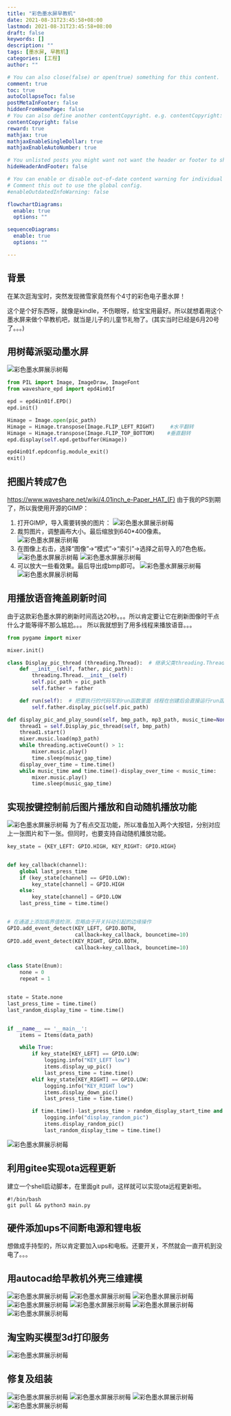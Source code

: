 ```yaml
---
title: "彩色墨水屏早教机"
date: 2021-08-31T23:45:58+08:00
lastmod: 2021-08-31T23:45:58+08:00
draft: false
keywords: []
description: ""
tags: [墨水屏, 早教机]
categories: [工程]
author: ""

# You can also close(false) or open(true) something for this content.
comment: true
toc: true
autoCollapseToc: false
postMetaInFooter: false
hiddenFromHomePage: false
# You can also define another contentCopyright. e.g. contentCopyright: "This is another copyright."
contentCopyright: false
reward: true
mathjax: true
mathjaxEnableSingleDollar: true
mathjaxEnableAutoNumber: true

# You unlisted posts you might want not want the header or footer to show
hideHeaderAndFooter: false

# You can enable or disable out-of-date content warning for individual post.
# Comment this out to use the global config.
#enableOutdatedInfoWarning: false

flowchartDiagrams:
  enable: true
  options: ""

sequenceDiagrams: 
  enable: true
  options: ""

---
```


## 背景

在某次逛淘宝时，突然发现微雪家竟然有个4寸的彩色电子墨水屏！

这个是个好东西呀，就像是kindle，不伤眼呀，给宝宝用最好。所以就想着用这个墨水屏来做个早教机吧，就当是儿子的儿童节礼物了。(其实当时已经是6月20号了。。。)

## 用树莓派驱动墨水屏
![彩色墨水屏展示树莓](/images/IMG_20210620_012233.jpg)
```python
from PIL import Image, ImageDraw, ImageFont
from waveshare_epd import epd4in01f

epd = epd4in01f.EPD()
epd.init()

Himage = Image.open(pic_path)
Himage = Himage.transpose(Image.FLIP_LEFT_RIGHT)     #水平翻转
Himage = Himage.transpose(Image.FLIP_TOP_BOTTOM)    #垂直翻转
epd.display(self.epd.getbuffer(Himage))

epd4in01f.epdconfig.module_exit()
exit()
```

## 把图片转成7色
https://www.waveshare.net/wiki/4.01inch_e-Paper_HAT_(F)
由于我的PS到期了，所以我使用开源的GIMP：
1. 打开GIMP，导入需要转换的图片：
   ![彩色墨水屏展示树莓](/images/202109032322.png)
2. 裁剪图片，调整画布大小。最后缩放到640*400像素。
   ![彩色墨水屏展示树莓](/images/202109032337.png)
3. 在图像上右击，选择“图像”->“模式”->“索引”->选择之前导入的7色色板。
   ![彩色墨水屏展示树莓](/images/202109032346.png)
   ![彩色墨水屏展示树莓](/images/202109032353.png)
4. 可以放大一些看效果。最后导出成bmp即可。
   ![彩色墨水屏展示树莓](/images/202109032354.png)
   ![彩色墨水屏展示树莓](/images/202109032356.png)

## 用播放语音掩盖刷新时间
由于这款彩色墨水屏的刷新时间高达20秒。。。所以肯定要让它在刷新图像时干点什么才能等得不那么尴尬。。。
所以我就想到了用多线程来播放语音。。。
```python
from pygame import mixer

mixer.init()

class Display_pic_thread (threading.Thread):  # 继承父类threading.Thread
    def __init__(self, father, pic_path):
        threading.Thread.__init__(self)
        self.pic_path = pic_path
        self.father = father

    def run(self):  # 把要执行的代码写到run函数里面 线程在创建后会直接运行run函数
        self.father.display_pic(self.pic_path)

def display_pic_and_play_sound(self, bmp_path, mp3_path, music_time=None):
    thread1 = self.Display_pic_thread(self, bmp_path)
    thread1.start()
    mixer.music.load(mp3_path)
    while threading.activeCount() > 1:
        mixer.music.play()
        time.sleep(music_gap_time)
    display_over_time = time.time()
    while music_time and time.time()-display_over_time < music_time:
        mixer.music.play()
        time.sleep(music_gap_time)
```

## 实现按键控制前后图片播放和自动随机播放功能
![彩色墨水屏展示树莓](/images/IMG_20210703_195056.jpg)
为了有点交互功能，所以准备加入两个大按钮，分别对应上一张图片和下一张。但同时，也要支持自动随机播放功能。
```python
key_state = {KEY_LEFT: GPIO.HIGH, KEY_RIGHT: GPIO.HIGH}


def key_callback(channel):
    global last_press_time
    if (key_state[channel] == GPIO.LOW):
        key_state[channel] = GPIO.HIGH
    else:
        key_state[channel] = GPIO.LOW
    last_press_time = time.time()


# 在通道上添加临界值检测，忽略由于开关抖动引起的边缘操作
GPIO.add_event_detect(KEY_LEFT, GPIO.BOTH,
                      callback=key_callback, bouncetime=10)
GPIO.add_event_detect(KEY_RIGHT, GPIO.BOTH,
                      callback=key_callback, bouncetime=10)


class State(Enum):
    none = 0
    repeat = 1


state = State.none
last_press_time = time.time()
last_random_display_time = time.time()


if __name__ == '__main__':
    items = Items(data_path)

    while True:
        if key_state[KEY_LEFT] == GPIO.LOW:
            logging.info("KEY_LEFT low")
            items.display_up_pic()
            last_press_time = time.time()
        elif key_state[KEY_RIGHT] == GPIO.LOW:
            logging.info("KEY_RIGHT low")
            items.display_down_pic()
            last_press_time = time.time()

        if time.time()-last_press_time > random_display_start_time and time.time()-last_random_display_time > random_display_gap_time:
            logging.info("display_random_pic")
            items.display_random_pic()
            last_random_display_time = time.time()

```
![彩色墨水屏展示树莓](/images/wx_camera_1627186906454.jpg)

## 利用gitee实现ota远程更新
建立一个shell启动脚本，在里面git pull，这样就可以实现ota远程更新啦。
```shell
#!/bin/bash
git pull && python3 main.py
```

## 硬件添加ups不间断电源和锂电板
想做成手持型的，所以肯定要加入ups和电板。还要开关，不然就会一直开机到没电了。。。

## 用autocad给早教机外壳三维建模
![彩色墨水屏展示树莓](/images/IMG_20210705_000933.jpg)
![彩色墨水屏展示树莓](/images/IMG_20210718_232252.jpg)
![彩色墨水屏展示树莓](/images/IMG_20210719_001929.jpg)
![彩色墨水屏展示树莓](/images/IMG_20210723_004410.jpg)
![彩色墨水屏展示树莓](/images/IMG_20210725_001403.jpg)
![彩色墨水屏展示树莓](/images/IMG_20210725_010207.jpg)
![彩色墨水屏展示树莓](/images/IMG_20210725_014531.jpg)

## 淘宝购买模型3d打印服务
![彩色墨水屏展示树莓](/images/IMG_20210729_222301.jpg)

## 修复及组装
![彩色墨水屏展示树莓](/images/IMG_20210801_160901.jpg)
![彩色墨水屏展示树莓](/images/IMG_20210807_182123.jpg)
![彩色墨水屏展示树莓](/images/IMG_20210807_182158.jpg)
![彩色墨水屏展示树莓](/images/IMG_20210807_182234.jpg)

